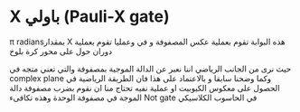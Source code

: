 # X باولي  (Pauli-X gate)


π radiansبمقدار  X هذه البوابة تقوم بعملية عكس المصفوفة و في وعمليا تقوم بعملية دوران حول  على محور كرة بلوخ



 حيث نرى من الجانب الرياضي اننا نعبر عن الدالة الموجية بمصفوفة والتي تعني متجه في complex plane وكما وضحنا سابقا و بالاعتماد على هذا فان الطريقة الرياضية في الحصول على معكوس الكيوبيت او عملية نفيه تحتاج منا  ان نقوم بضرب مصفوفة دالة الموجة في مصفوفة الوحدة وهذه تكافىء Not gate في الحاسوب الكلاسيكي 